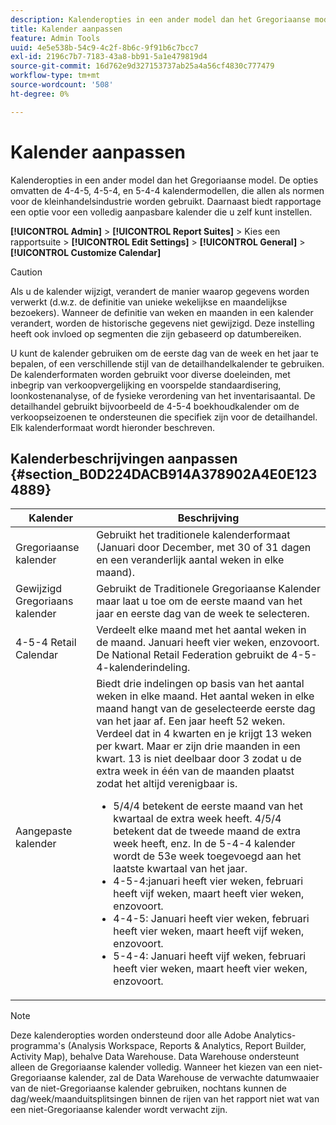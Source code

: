 ```yaml
---
description: Kalenderopties in een ander model dan het Gregoriaanse model. De opties omvatten de 4-4-5, 4-5-4, en 5-4-4 kalendermodellen, die allen als normen voor de kleinhandelsindustrie worden gebruikt. Daarnaast biedt rapportage een optie voor een volledig aanpasbare kalender die u zelf kunt instellen.
title: Kalender aanpassen
feature: Admin Tools
uuid: 4e5e538b-54c9-4c2f-8b6c-9f91b6c7bcc7
exl-id: 2196c7b7-7183-43a8-bb91-5a1e479819d4
source-git-commit: 16d762e9d327153737ab25a4a56cf4830c777479
workflow-type: tm+mt
source-wordcount: '508'
ht-degree: 0%

---
```


# Kalender aanpassen

Kalenderopties in een ander model dan het Gregoriaanse model. De opties omvatten de 4-4-5, 4-5-4, en 5-4-4 kalendermodellen, die allen als normen voor de kleinhandelsindustrie worden gebruikt. Daarnaast biedt rapportage een optie voor een volledig aanpasbare kalender die u zelf kunt instellen.

**[!UICONTROL Admin]** >  **[!UICONTROL Report Suites]** > Kies een rapportsuite >  **[!UICONTROL Edit Settings]** >  **[!UICONTROL General]** >  **[!UICONTROL Customize Calendar]**

>[!CAUTION]
>
>Als u de kalender wijzigt, verandert de manier waarop gegevens worden verwerkt (d.w.z. de definitie van unieke wekelijkse en maandelijkse bezoekers). Wanneer de definitie van weken en maanden in een kalender verandert, worden de historische gegevens niet gewijzigd. Deze instelling heeft ook invloed op segmenten die zijn gebaseerd op datumbereiken.

U kunt de kalender gebruiken om de eerste dag van de week en het jaar te bepalen, of een verschillende stijl van de detailhandelkalender te gebruiken. De kalenderformaten worden gebruikt voor diverse doeleinden, met inbegrip van verkoopvergelijking en voorspelde standaardisering, loonkostenanalyse, of de fysieke verordening van het inventarisaantal. De detailhandel gebruikt bijvoorbeeld de 4-5-4 boekhoudkalender om de verkoopseizoenen te ondersteunen die specifiek zijn voor de detailhandel. Elk kalenderformaat wordt hieronder beschreven.

## Kalenderbeschrijvingen aanpassen {#section_B0D224DACB914A378902A4E0E1234889}

| Kalender | Beschrijving |
|--- |--- |
| Gregoriaanse kalender | Gebruikt het traditionele kalenderformaat (Januari door December, met 30 of 31 dagen en een veranderlijk aantal weken in elke maand). |
| Gewijzigd Gregoriaans kalender | Gebruikt de Traditionele Gregoriaanse Kalender maar laat u toe om de eerste maand van het jaar en eerste dag van de week te selecteren. |
| 4-5-4 Retail Calendar | Verdeelt elke maand met het aantal weken in de maand. Januari heeft vier weken, enzovoort. De National Retail Federation gebruikt de 4-5-4-kalenderindeling. |
| Aangepaste kalender | Biedt drie indelingen op basis van het aantal weken in elke maand. Het aantal weken in elke maand hangt van de geselecteerde eerste dag van het jaar af.  Een jaar heeft 52 weken. Verdeel dat in 4 kwarten en je krijgt 13 weken per kwart. Maar er zijn drie maanden in een kwart. 13 is niet deelbaar door 3 zodat u de extra week in één van de maanden plaatst zodat het altijd verenigbaar is.<ul><li>5/4/4 betekent de eerste maand van het kwartaal de extra week heeft. 4/5/4 betekent dat de tweede maand de extra week heeft, enz. In de 5-4-4 kalender wordt de 53e week toegevoegd aan het laatste kwartaal van het jaar.</li><li>4-5-4:januari heeft vier weken, februari heeft vijf weken, maart heeft vier weken, enzovoort.</li><li>4-4-5: Januari heeft vier weken, februari heeft vier weken, maart heeft vijf weken, enzovoort.</li><li>5-4-4: Januari heeft vijf weken, februari heeft vier weken, maart heeft vier weken, enzovoort.</li></ul> |

>[!NOTE]
>Deze kalenderopties worden ondersteund door alle Adobe Analytics-programma&#39;s (Analysis Workspace, Reports &amp; Analytics, Report Builder, Activity Map), behalve Data Warehouse. Data Warehouse ondersteunt alleen de Gregoriaanse kalender volledig. Wanneer het kiezen van een niet-Gregoriaanse kalender, zal de Data Warehouse de verwachte datumwaaier van de niet-Gregoriaanse kalender gebruiken, nochtans kunnen de dag/week/maanduitsplitsingen binnen de rijen van het rapport niet wat van een niet-Gregoriaanse kalender wordt verwacht zijn.
